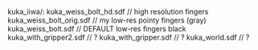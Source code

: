 kuka_iiwa/:
kuka_weiss_bolt_hd.sdf   // high resolution fingers
kuka_weiss_bolt_orig.sdf // my low-res pointy fingers (gray)
kuka_weiss_bolt.sdf      // DEFAULT low-res fingers black
kuka_with_gripper2.sdf   // ?
kuka_with_gripper.sdf    // ? 
kuka_world.sdf           // ?
